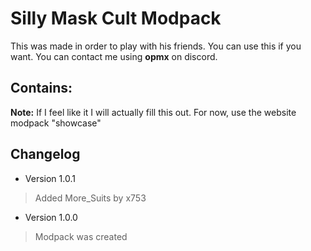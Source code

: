 # Silly Mask Cult Modpack

This was made in order to play with his friends. You can use this if you want. You can contact me using **opmx** on discord.

## Contains:
**Note:** If I feel like it I will actually fill this out. For now, use the website modpack "showcase"

## Changelog
- Version 1.0.1

> Added More_Suits by x753

- Version 1.0.0

> Modpack was created
